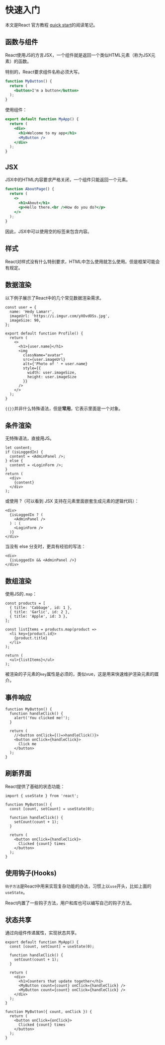 # 快速入门

本文是React 官方教程 [quick start](https://react.dev/learn)的阅读笔记。

## 函数与组件

React使用JS的方言JSX，一个组件就是返回一个类似HTML元素（称为JSX元素）的函数。

特别的，React要求组件名称必须大写。

```jsx
function MyButton() {
  return (
    <button>I'm a button</button>
  );
}
```

使用组件：

```jsx
export default function MyApp() {
  return (
    <div>
      <h1>Welcome to my app</h1>
      <MyButton />
    </div>
  );
}
```

## JSX

JSX中的HTML内容要求严格关闭，一个组件只能返回一个元素。

```jsx
function AboutPage() {
  return (
    <>
      <h1>About</h1>
      <p>Hello there.<br />How do you do?</p>
    </>
  );
}
```

因此，JSX中可以使用空的标签来包含内容。

## 样式

React对样式没有什么特别要求，HTML中怎么使用就怎么使用。但是框架可能会有规定。

## 数据渲染

以下例子展示了React中的几个常见数据渲染需求。

```JSX
const user = {
  name: 'Hedy Lamarr',
  imageUrl: 'https://i.imgur.com/yXOvdOSs.jpg',
  imageSize: 90,
};

export default function Profile() {
  return (
    <>
      <h1>{user.name}</h1>
      <img
        className="avatar"
        src={user.imageUrl}
        alt={'Photo of ' + user.name}
        style={{
          width: user.imageSize,
          height: user.imageSize
        }}
      />
    </>
  );
}
```

`{{}}`并非什么特殊语法，但是**常用**，它表示里面是一个对象。

## 条件渲染

无特殊语法，直接用JS。

```JSX
let content;
if (isLoggedIn) {
  content = <AdminPanel />;
} else {
  content = <LoginForm />;
}
return (
  <div>
    {content}
  </div>
);
```

或使用 ?（可以看到 JSX 支持在元素里面嵌套生成元素的逻辑代码）：

```JSX
<div>
  {isLoggedIn ? (
    <AdminPanel />
  ) : (
    <LoginForm />
  )}
</div>
```

当没有 else 分支时，更具有经验的写法：

```JSX
<div>
  {isLoggedIn && <AdminPanel />}
</div>
```

## 数组渲染

使用JS的`.map`：

```JSX
const products = [
  { title: 'Cabbage', id: 1 },
  { title: 'Garlic', id: 2 },
  { title: 'Apple', id: 3 },
];

const listItems = products.map(product =>
  <li key={product.id}>
    {product.title}
  </li>
);

return (
  <ul>{listItems}</ul>
);
```

被渲染的子元素的`key`属性是必须的，类似vue，这是用来快速维护渲染元素的媒介。

## 事件响应

```JSX
function MyButton() {
  function handleClick() {
    alert('You clicked me!');
  }

  return (
    //<button onClick={()=>handleClick()}>
    <button onClick={handleClick}>
      Click me
    </button>
  );
}
```

## 刷新界面

React提供了基础的状态功能：

```JSX
import { useState } from 'react';

function MyButton() {
  const [count, setCount] = useState(0);

  function handleClick() {
    setCount(count + 1);
  }

  return (
    <button onClick={handleClick}>
      Clicked {count} times
    </button>
  );
}
```

## 使用钩子(Hooks)

`钩子方法`是React中用来实现复杂功能的办法，习惯上以`use`开头，比如上面的`useState`。

React内置了一些钩子方法，用户和库也可以编写自己的钩子方法。

## 状态共享

通过向组件传递属性，实现状态共享。

```JSX
export default function MyApp() {
  const [count, setCount] = useState(0);

  function handleClick() {
    setCount(count + 1);
  }

  return (
    <div>
      <h1>Counters that update together</h1>
      <MyButton count={count} onClick={handleClick} />
      <MyButton count={count} onClick={handleClick} />
    </div>
  );
}

function MyButton({ count, onClick }) {
  return (
    <button onClick={onClick}>
      Clicked {count} times
    </button>
  );
}
```